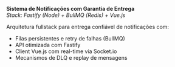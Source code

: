 **Sistema de Notificações com Garantia de Entrega**  
*Stack: Fastify (Node) + BullMQ (Redis) + Vue.js*  

Arquitetura fullstack para entrega confiável de notificações com:  
- Filas persistentes e retry de falhas (BullMQ)  
- API otimizada com Fastify  
- Client Vue.js com real-time via Socket.io  
- Mecanismos de DLQ e replay de mensagens  
